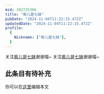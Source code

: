 ```yaml
---
mid: 382725366
title: "紫儿是七妹"
pubDate: "2024-11-04T11:22:15.472Z"
updatedDate: "2024-11-04T11:22:15.472Z"
profile:
  {
    Nickname: ["紫儿是七妹"],
  }
---
```


关注[紫儿是七妹](https://space.bilibili.com/382725366)谢谢喵~ 关注[紫儿是七妹](https://space.bilibili.com/382725366)谢谢喵~

## 此条目有待补充
你可以在[这里](https://github.com/Yuhanawa/VTuber.ICU/edit/master/src/content/v/紫儿是七妹/index.md)编辑本文
